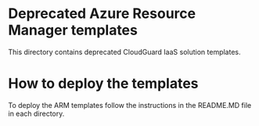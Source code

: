 # Deprecated Azure Resource Manager templates
This directory contains deprecated CloudGuard IaaS solution templates.

# How to deploy the templates
To deploy the ARM templates follow the instructions in the README.MD file in each directory.
